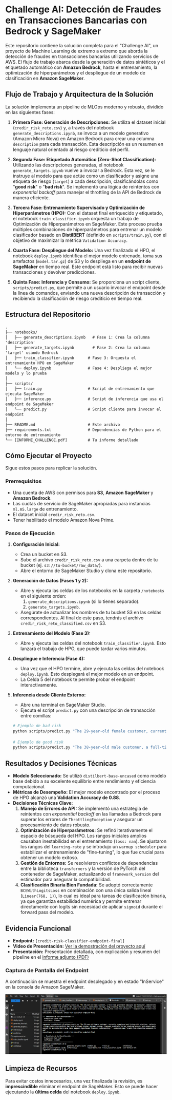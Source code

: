 # Challenge AI: Detección de Fraudes en Transacciones Bancarias con Bedrock y SageMaker

Este repositorio contiene la solución completa para el "Challenge AI", un proyecto de Machine Learning de extremo a extremo que aborda la detección de fraudes en transacciones bancarias utilizando servicios de AWS. El flujo de trabajo abarca desde la generación de datos sintéticos y el etiquetado automático con **Amazon Bedrock**, hasta el entrenamiento, la optimización de hiperparámetros y el despliegue de un modelo de clasificación en **Amazon SageMaker**.

## Flujo de Trabajo y Arquitectura de la Solución

La solución implementa un pipeline de MLOps moderno y robusto, dividido en las siguientes fases:

1.  **Primera Fase: Generación de Descripciones:** Se utiliza el dataset inicial (`credir_risk_reto.csv`) y, a través del notebook `generate_descriptions.ipynb`, se invoca a un modelo generativo (Amazon Micro Nova) en Amazon Bedrock para crear una columna `description` para cada transacción. Esta descripción es un resumen en lenguaje natural orientado al riesgo crediticio del perfil.

2.  **Segunda Fase: Etiquetado Automático (Zero-Shot Classification):** Utilizando las descripciones generadas, el notebook `generate_targets.ipynb` vuelve a invocar a Bedrock. Esta vez, se le instruye al modelo para que actúe como un clasificador y asigne una etiqueta de riesgo (`target`) a cada descripción, clasificándolas como "**good risk**" o "**bad risk**". Se implementó una lógica de reintentos con *exponential backoff* para manejar el throttling de la API de Bedrock de manera eficiente.

3.  **Tercera Fase: Entrenamiento Supervisado y Optimización de Hiperparámetros (HPO):** Con el dataset final enriquecido y etiquetado, el notebook `train_classifier.ipynb` orquesta un trabajo de Optimización de Hiperparámetros en SageMaker. Este proceso prueba múltiples combinaciones de hiperparámetros para entrenar un modelo clasificador basado en **DistilBERT** (definido en `scripts/train.py`), con el objetivo de maximizar la métrica `Validation Accuracy`.

4.  **Cuarta Fase: Despliegue del Modelo:** Una vez finalizado el HPO, el notebook `deploy.ipynb` identifica el mejor modelo entrenado, toma sus artefactos (`model.tar.gz`) de S3 y lo despliega en un **endpoint de SageMaker** en tiempo real. Este endpoint está listo para recibir nuevas transacciones y devolver predicciones.

5.  **Quinta Fase: Inferencia y Consumo:** Se proporciona un script cliente, `scripts/predict.py`, que permite a un usuario invocar el endpoint desde la línea de comandos, enviando una nueva descripción de transacción y recibiendo la clasificación de riesgo crediticio en tiempo real.

## Estructura del Repositorio

```
.
├── notebooks/
│   ├── generate_descriptions.ipynb   # Fase 1: Crea la columna 'description'
│   ├── generate_targets.ipynb        # Fase 2: Crea la columna 'target' usando Bedrock
│   ├── train_classifier.ipynb      # Fase 3: Orquesta el entrenamiento HPO en SageMaker
│   └── deploy.ipynb                # Fase 4: Despliega el mejor modelo y lo prueba
│
├── scripts/
│   ├── train.py                    # Script de entrenamiento que ejecuta SageMaker
│   ├── inference.py                # Script de inferencia que usa el endpoint de SageMaker
│   └── predict.py                  # Script cliente para invocar el endpoint
│
├── README.md                       # Este archivo
├── requirements.txt                # Dependencias de Python para el entorno de entrenamiento
└── [INFORME_CHALLENGE.pdf]         # Tu informe detallado
```

## Cómo Ejecutar el Proyecto

Sigue estos pasos para replicar la solución.

### Prerrequisitos
*   Una cuenta de AWS con permisos para **S3**, **Amazon SageMaker** y **Amazon Bedrock**.
*   Las cuotas de servicio de SageMaker apropiadas para instancias `ml.m5.large` de entrenamiento.
*   El dataset inicial `credir_risk_reto.csv`.
*   Tener habilitado el modelo Amazon Nova Prime.

### Pasos de Ejecución

1.  **Configuración Inicial:**
    *   Crea un bucket en S3.
    *   Sube el archivo `credir_risk_reto.csv` a una carpeta dentro de tu bucket (ej. `s3://tu-bucket/raw_data/`).
    *   Abre el entorno de SageMaker Studio y clona este repositorio.

2.  **Generación de Datos (Fases 1 y 2):**
    *   Abre y ejecuta las celdas de los notebooks en la carpeta `/notebooks` en el siguiente orden:
        1.  `generate_descriptions.ipynb` (si lo tienes separado).
        2.  `generate_targets.ipynb`.
    *   Asegúrate de actualizar los nombres de tu bucket S3 en las celdas correspondientes. Al final de este paso, tendrás el archivo `credir_risk_reto_classified.csv` en S3.

3.  **Entrenamiento del Modelo (Fase 3):**
    *   Abre y ejecuta las celdas del notebook `train_classifier.ipynb`. Esto lanzará el trabajo de HPO, que puede tardar varios minutos.

4.  **Despliegue e Inferencia (Fase 4):**
    *   Una vez que el HPO termine, abre y ejecuta las celdas del notebook `deploy.ipynb`. Esto desplegará el mejor modelo en un endpoint.
    *   La Celda 5 del notebook te permite probar el endpoint interactivamente.

5.  **Inferencia desde Cliente Externo:**
    *   Abre una terminal en SageMaker Studio.
    *   Ejecuta el script `predict.py` con una descripción de transacción entre comillas:
      ```bash
      # Ejemplo de bad risk
      python scripts/predict.py "The 29-year-old female customer, currently unemployed and living with relatives, reflects a high credit risk profile. Her lack of steady income, minimal savings, frequent overdrafts in her checking account, and recent application for multiple short-term loans suggest significant financial vulnerability." --endpoint-name "credit-risk-classifier-endpoint-final"

      # Ejemplo de good risk
      python scripts/predict.py "The 38-year-old male customer, a full-time government employee and homeowner, demonstrates a strong credit risk profile. His consistent salary, substantial savings, long-standing checking account, and history of timely repayments on previous loans all point toward a reliable financial standing, making him a low-risk borrower." --endpoint-name "credit-risk-classifier-endpoint-final"
      ```

## Resultados y Decisiones Técnicas

*   **Modelo Seleccionado:** Se utilizó `distilbert-base-uncased` como modelo base debido a su excelente equilibrio entre rendimiento y eficiencia computacional.
*   **Métricas de Desempeño:** El mejor modelo encontrado por el proceso de HPO alcanzó una **Validation Accuracy de 0.88**.
*   **Decisiones Técnicas Clave:**
    1.  **Manejo de Errores de API:** Se implementó una estrategia de reintentos con *exponential backoff* en las llamadas a Bedrock para superar los errores de `ThrottlingException` y asegurar un procesamiento de datos robusto.
    2.  **Optimización de Hiperparámetros:** Se refinó iterativamente el espacio de búsqueda del HPO. Los rangos iniciales amplios causaban inestabilidad en el entrenamiento (`loss: nan`). Se ajustaron los rangos del `learning-rate` y se introdujo un `warmup scheduler` para estabilizar el entrenamiento de "fine-tuning", lo que fue crucial para obtener un modelo exitoso.
    3.  **Gestión de Entornos:** Se resolvieron conflictos de dependencias entre la biblioteca `transformers` y la versión de PyTorch del contenedor de SageMaker, actualizando el `framework_version` del estimador para asegurar la compatibilidad.
    4.  **Clasificación Binaria Bien Fundada:** Se adoptó correctamente `BCEWithLogitsLoss` en combinación con una única salida lineal (`Linear(768, 1)`), lo cual es ideal para tareas de clasificación binaria, ya que garantiza estabilidad numérica y permite entrenar directamente con logits sin necesidad de aplicar `sigmoid` durante el forward pass del modelo.

## Evidencia Funcional

*   **Endpoint:** `[credit-risk-classifier-endpoint-final]`
*   **Video de Presentación:** [Ver la demostración del proyecto aquí](https://www.youtube.com/watch?v=abcdef123)
*   **Presentación:** Presentación detallada, con explicación y resumen del pipeline en el [informe adjunto (PDF)](docs/informe_challenge.pdf)

### Captura de Pantalla del Endpoint

A continuación se muestra el endpoint desplegado y en estado "InService" en la consola de Amazon SageMaker.

![Endpoint de SageMaker en estado InService](docs/images/endpoint_ss.png)

## Limpieza de Recursos

Para evitar costos innecesarios, una vez finalizada la revisión, es **imprescindible** eliminar el endpoint de SageMaker. Esto se puede hacer ejecutando la **última celda** del notebook `deploy.ipynb`.
